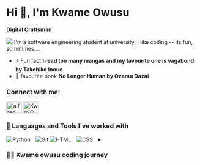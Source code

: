 # Hi 👋, I'm Kwame Owusu

**Digital Craftsman**

 <img src="https://i.pinimg.com/originals/70/37/d4/7037d478852af21357f038fac2d2e9f6.gif">
I'm a software engineering student at university, I like coding -- its fun,  sometimes....

- ⚡ Fun fact **I read too many mangas and my favourite one is vagabond by Takehiko Inoue**
- 📖 favourite book **No Longer Human by Ozamu Dazai**

<h3 align="left">Connect with me:</h3>
<p align="left">
<a href="https://www.linkedin.com/in/alfredow23/" target="blank"><img align="center" src="https://raw.githubusercontent.com/rahuldkjain/github-profile-readme-generator/master/src/images/icons/Social/linked-in-alt.svg" alt="alfred owusu boakye" height="30" width="40" /></a>
<a href="https://instagram.com/Kwm.Ows" target="blank"><img align="center" src="https://raw.githubusercontent.com/rahuldkjain/github-profile-readme-generator/master/src/images/icons/Social/instagram.svg" alt="Kwm.Ows" height="30" width="40" /></a>
</p>



### 🧰 Languages and Tools I've worked with

<img align="left" alt="Python"  style="padding-right:10px;" src="https://img.shields.io/badge/Python-3776AB?style=for-the-badge&logo=python&logoColor=white" />
<img align="left" alt="Git"   src="https://img.shields.io/badge/GIT-E44C30?style=for-the-badge&logo=git&logoColor=white">
<img align="left" alt="HTML" style="padding-right:10px;" src="https://img.shields.io/badge/HTML5-E34F26?style=for-the-badge&logo=html5&logoColor=white" />
<img align="left" alt="CSS"  style="padding-right:10px;" src="https://img.shields.io/badge/CSS3-1572B6?style=for-the-badge&logo=css3&logoColor=white" />




<details>
<summary align="left"><h3>👨‍💻 Kwame owusu coding journey</h3></summary>
<img src="https://camo.githubusercontent.com/1ff785c8c9fad820ae3e1ec8cf8bfb278550eeacb45c0d2b7afe715b8c788575/68747470733a2f2f6d6174746865773930332e66696c65732e776f726470726573732e636f6d2f323031362f30362f7468652d77696e642d72697365732d77726974696e672d6769662e676966">
<p align="left"> currently learning new technologies and concepts, specifically C++ and Javascript </p>
